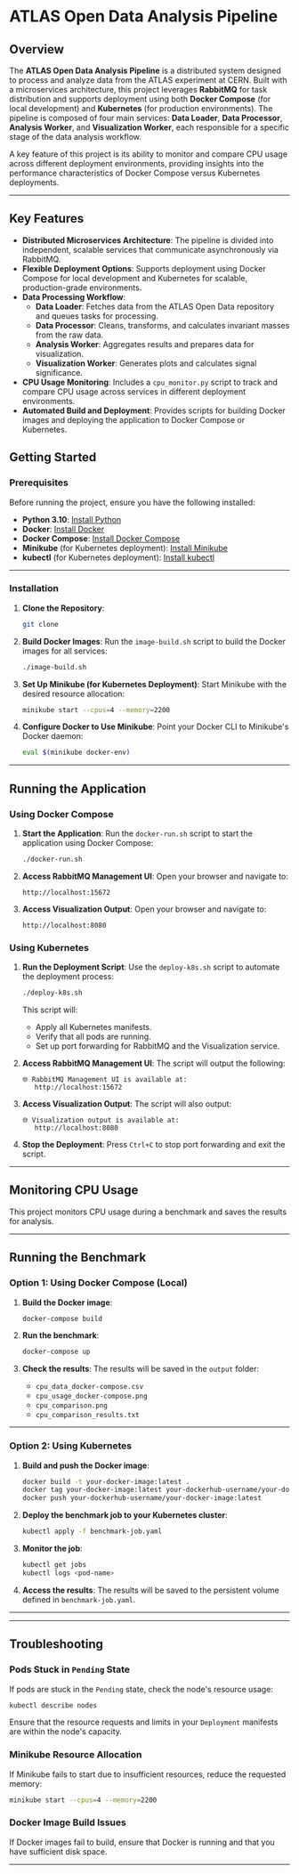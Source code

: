 
# ATLAS Open Data Analysis Pipeline

## Overview
The **ATLAS Open Data Analysis Pipeline** is a distributed system designed to process and analyze data from the ATLAS experiment at CERN. Built with a microservices architecture, this project leverages **RabbitMQ** for task distribution and supports deployment using both **Docker Compose** (for local development) and **Kubernetes** (for production environments). The pipeline is composed of four main services: **Data Loader**, **Data Processor**, **Analysis Worker**, and **Visualization Worker**, each responsible for a specific stage of the data analysis workflow.

A key feature of this project is its ability to monitor and compare CPU usage across different deployment environments, providing insights into the performance characteristics of Docker Compose versus Kubernetes deployments.

---

## Key Features
- **Distributed Microservices Architecture**: The pipeline is divided into independent, scalable services that communicate asynchronously via RabbitMQ.
- **Flexible Deployment Options**: Supports deployment using Docker Compose for local development and Kubernetes for scalable, production-grade environments.
- **Data Processing Workflow**:
  - **Data Loader**: Fetches data from the ATLAS Open Data repository and queues tasks for processing.
  - **Data Processor**: Cleans, transforms, and calculates invariant masses from the raw data.
  - **Analysis Worker**: Aggregates results and prepares data for visualization.
  - **Visualization Worker**: Generates plots and calculates signal significance.
- **CPU Usage Monitoring**: Includes a `cpu_monitor.py` script to track and compare CPU usage across services in different deployment environments.
- **Automated Build and Deployment**: Provides scripts for building Docker images and deploying the application to Docker Compose or Kubernetes.


## Getting Started

### Prerequisites
Before running the project, ensure you have the following installed:
- **Python 3.10**: [Install Python](https://www.python.org/downloads/)
- **Docker**: [Install Docker](https://docs.docker.com/get-docker/)
- **Docker Compose**: [Install Docker Compose](https://docs.docker.com/compose/install/)
- **Minikube** (for Kubernetes deployment): [Install Minikube](https://minikube.sigs.k8s.io/docs/start/)
- **kubectl** (for Kubernetes deployment): [Install kubectl](https://kubernetes.io/docs/tasks/tools/install-kubectl/)

---

### Installation
1. **Clone the Repository**:
   ```bash
   git clone 
   ```

2. **Build Docker Images**:
   Run the `image-build.sh` script to build the Docker images for all services:
   ```bash
   ./image-build.sh
   ```

3. **Set Up Minikube (for Kubernetes Deployment)**:
   Start Minikube with the desired resource allocation:
   ```bash
   minikube start --cpus=4 --memory=2200
   ```

4. **Configure Docker to Use Minikube**:
   Point your Docker CLI to Minikube's Docker daemon:
   ```bash
   eval $(minikube docker-env)
   ```

---

## Running the Application

### Using Docker Compose
1. **Start the Application**:
   Run the `docker-run.sh` script to start the application using Docker Compose:
   ```bash
   ./docker-run.sh
   ```

2. **Access RabbitMQ Management UI**:
   Open your browser and navigate to:
   ```
   http://localhost:15672

3. **Access Visualization Output**:
   Open your browser and navigate to:
   ```
   http://localhost:8080
   ```

### Using Kubernetes
1. **Run the Deployment Script**:
   Use the `deploy-k8s.sh` script to automate the deployment process:
   ```bash
   ./deploy-k8s.sh
   ```

   This script will:
   - Apply all Kubernetes manifests.
   - Verify that all pods are running.
   - Set up port forwarding for RabbitMQ and the Visualization service.

2. **Access RabbitMQ Management UI**:
   The script will output the following:
   ```
   🌐 RabbitMQ Management UI is available at:
      http://localhost:15672
   ```

3. **Access Visualization Output**:
   The script will also output:
   ```
   🌐 Visualization output is available at:
      http://localhost:8080
   ```

4. **Stop the Deployment**:
   Press `Ctrl+C` to stop port forwarding and exit the script.

---

## Monitoring CPU Usage

This project monitors CPU usage during a benchmark and saves the results for analysis.

---

## Running the Benchmark

### Option 1: Using Docker Compose (Local)

1. **Build the Docker image**:
   ```bash
   docker-compose build
   ```

2. **Run the benchmark**:
   ```bash
   docker-compose up
   ```

3. **Check the results**:
   The results will be saved in the `output` folder:
   - `cpu_data_docker-compose.csv`
   - `cpu_usage_docker-compose.png`
   - `cpu_comparison.png`
   - `cpu_comparison_results.txt`

---

### Option 2: Using Kubernetes

1. **Build and push the Docker image**:
   ```bash
   docker build -t your-docker-image:latest .
   docker tag your-docker-image:latest your-dockerhub-username/your-docker-image:latest
   docker push your-dockerhub-username/your-docker-image:latest
   ```

2. **Deploy the benchmark job to your Kubernetes cluster**:
   ```bash
   kubectl apply -f benchmark-job.yaml
   ```

3. **Monitor the job**:
   ```bash
   kubectl get jobs
   kubectl logs <pod-name>
   ```

4. **Access the results**:
   The results will be saved to the persistent volume defined in `benchmark-job.yaml`.

---
------

## Troubleshooting

### Pods Stuck in `Pending` State
If pods are stuck in the `Pending` state, check the node's resource usage:
```bash
kubectl describe nodes
```
Ensure that the resource requests and limits in your `Deployment` manifests are within the node's capacity.

### Minikube Resource Allocation
If Minikube fails to start due to insufficient resources, reduce the requested memory:
```bash
minikube start --cpus=4 --memory=2200
```

### Docker Image Build Issues
If Docker images fail to build, ensure that Docker is running and that you have sufficient disk space.

---


